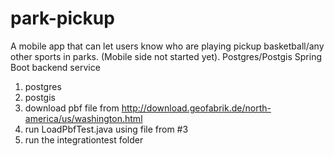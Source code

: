 # park-pickup

A mobile app that can let users know who are playing pickup basketball/any other sports in parks.
(Mobile side not started yet).
Postgres/Postgis
Spring Boot backend service

1. postgres
2. postgis
3. download pbf file from http://download.geofabrik.de/north-america/us/washington.html
4. run LoadPbfTest.java using file from #3
5. run the integrationtest folder
